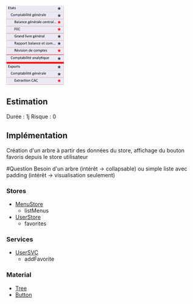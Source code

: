 ![Pasted image 20230125093431](../medias/Pasted%20image%2020230125093431.png)

## Estimation

Durée : 1j
Risque : 0

## Implémentation

Création d'un arbre à partir des données du store, affichage du bouton favoris depuis le store utilisateur

#Question 
Besoin d'un arbre (intérêt -> collapsable) ou simple liste avec padding (intérêt -> visualisation seulement)

### Stores
- [MenuStore](../Store/MenuStore.md)
	- listMenus
 - [UserStore](../Store/UserStore.md)
	 - favorites

### Services
- [UserSVC](../Services/UserSVC.md)
	- addFavorite

### Material
- [Tree](https://material.angular.io/components/tree/overview)
- [Button](https://material.angular.io/components/button/overview)